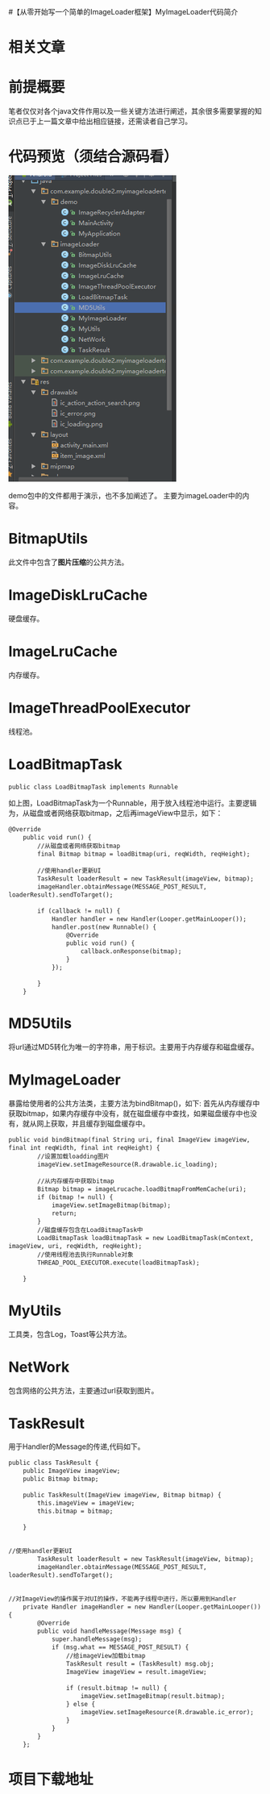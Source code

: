 #【从零开始写一个简单的ImageLoader框架】MyImageLoader代码简介
# 相关文章







# 前提概要

笔者仅仅对各个java文件作用以及一些关键方法进行阐述，其余很多需要掌握的知识点已于上一篇文章中给出相应链接，还需读者自己学习。

# 代码预览（须结合源码看）

<img src="https://raw.githubusercontent.com/Double2hao/xujiajia_blog/main/img/2270.png" alt="这里写图片描述">

demo包中的文件都用于演示，也不多加阐述了。 主要为imageLoader中的内容。

# BitmapUtils

此文件中包含了**图片压缩**的公共方法。

# ImageDiskLruCache

硬盘缓存。

# ImageLruCache

内存缓存。

# ImageThreadPoolExecutor

线程池。

# LoadBitmapTask

```
public class LoadBitmapTask implements Runnable 

```

如上图，LoadBitmapTask为一个Runnable，用于放入线程池中运行。主要逻辑为，从磁盘或者网络获取bitmap，之后再imageView中显示，如下：

```
@Override
    public void run() {
        //从磁盘或者网络获取bitmap
        final Bitmap bitmap = loadBitmap(uri, reqWidth, reqHeight);

        //使用handler更新UI
        TaskResult loaderResult = new TaskResult(imageView, bitmap);
        imageHandler.obtainMessage(MESSAGE_POST_RESULT, loaderResult).sendToTarget();

        if (callback != null) {
            Handler handler = new Handler(Looper.getMainLooper());
            handler.post(new Runnable() {
                @Override
                public void run() {
                    callback.onResponse(bitmap);
                }
            });

        }
    }

```

# MD5Utils

将url通过MD5转化为唯一的字符串，用于标识。主要用于内存缓存和磁盘缓存。

# MyImageLoader

暴露给使用者的公共方法类，主要方法为bindBitmap()，如下: 首先从内存缓存中获取bitmap，如果内存缓存中没有，就在磁盘缓存中查找，如果磁盘缓存中也没有，就从网上获取，并且缓存到磁盘缓存中。

```
public void bindBitmap(final String uri, final ImageView imageView, final int reqWidth, final int reqHeight) {
        //设置加载loadding图片
        imageView.setImageResource(R.drawable.ic_loading);

        //从内存缓存中获取bitmap
        Bitmap bitmap = imageLrucache.loadBitmapFromMemCache(uri);
        if (bitmap != null) {
            imageView.setImageBitmap(bitmap);
            return;
        }
        //磁盘缓存包含在LoadBitmapTask中
        LoadBitmapTask loadBitmapTask = new LoadBitmapTask(mContext, imageView, uri, reqWidth, reqHeight);
        //使用线程池去执行Runnable对象
        THREAD_POOL_EXECUTOR.execute(loadBitmapTask);

    }

```

# MyUtils

工具类，包含Log，Toast等公共方法。

# NetWork

包含网络的公共方法，主要通过url获取到图片。

# TaskResult

用于Handler的Message的传递,代码如下。

```
public class TaskResult {
    public ImageView imageView;
    public Bitmap bitmap;

    public TaskResult(ImageView imageView, Bitmap bitmap) {
        this.imageView = imageView;
        this.bitmap = bitmap;

    }


```

```
//使用handler更新UI
        TaskResult loaderResult = new TaskResult(imageView, bitmap);
        imageHandler.obtainMessage(MESSAGE_POST_RESULT, loaderResult).sendToTarget();


```

```
//对ImageView的操作属于对UI的操作，不能再子线程中进行，所以要用到Handler
    private Handler imageHandler = new Handler(Looper.getMainLooper()) {
        @Override
        public void handleMessage(Message msg) {
            super.handleMessage(msg);
            if (msg.what == MESSAGE_POST_RESULT) {
                //给imageView加载bitmap
                TaskResult result = (TaskResult) msg.obj;
                ImageView imageView = result.imageView;

                if (result.bitmap != null) {
                    imageView.setImageBitmap(result.bitmap);
                } else {
                    imageView.setImageResource(R.drawable.ic_error);
                }
            }
        }
    };

```

# 项目下载地址

